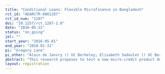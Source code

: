 ```yaml
---
title: "Conditional Loans: Flexible Microfinance in Bangladesh"
rct_id: "AEARCTR-0001287"
rct_id_num: "1287"
doi: "10.1257/rct.1287-2.0"
date: "2016-05-22"
status: "on_going"
jel: ""
start_year: "2016-05-01"
end_year: "2018-01-31"
pi: "Gregory Lane"
pi_other: "Alain de Janvry () UC Berkeley; Elisabeth Sadoulet () UC Berkeley"
abstract: "This research proposes to test a new micro-credit product developed in tandem with BRAC Bangladesh that has been modified in order to make it more useful as a income shock coping mechanism. This new product, called the Emergency Loan is designed to address the main limitations of micro-credit as a useful tool for shock coping by offering guaranteed access to a fixed amount of capital regardless of the level of damage done to the individual. It is hoped that thus designed, the Emergency Loan can provide the positive benefits from micro-insurance while by-passing the issue of low demand associated with those products.  "
layout: registration
---
```


